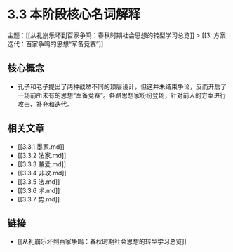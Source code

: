 # 3.3 本阶段核心名词解释

主题：[[从礼崩乐坏到百家争鸣：春秋时期社会思想的转型学习总览]] > [[3. 方案迭代：百家争鸣的思想“军备竞赛”]]

## 核心概念

- 孔子和老子提出了两种截然不同的顶层设计，但这并未结束争论，反而开启了一场前所未有的思想“军备竞赛”。各路思想家纷纷登场，针对前人的方案进行攻击、补充和迭代。

## 相关文章

- [[3.3.1 墨家.md]]
- [[3.3.2 法家.md]]
- [[3.3.3 兼爱.md]]
- [[3.3.4 非攻.md]]
- [[3.3.5 法.md]]
- [[3.3.6 术.md]]
- [[3.3.7 势.md]]

## 链接

- [[从礼崩乐坏到百家争鸣：春秋时期社会思想的转型学习总览]]
